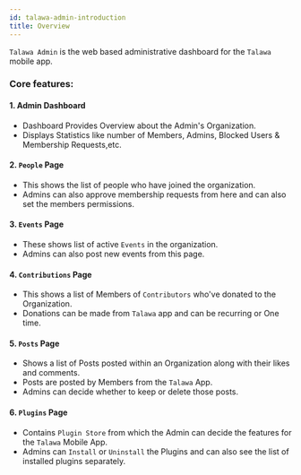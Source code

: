 ```yaml
---
id: talawa-admin-introduction
title: Overview
---
```


`Talawa Admin` is the web based administrative dashboard for the `Talawa` mobile app.

### Core features:

#### 1. Admin Dashboard

- Dashboard Provides Overview about the Admin's Organization.
- Displays Statistics like number of Members, Admins, Blocked Users & Membership Requests,etc.

#### 2. `People` Page

- This shows the list of people who have joined the organization.
- Admins can also approve membership requests from here and can also set the members permissions.

#### 3. `Events` Page

- These shows list of active `Events` in the organization.
- Admins can also post new events from this page.

#### 4. `Contributions` Page

- This shows a list of Members of `Contributors` who've donated to the Organization.
- Donations can be made from `Talawa` app and can be recurring or One time.

#### 5. `Posts` Page

- Shows a list of Posts posted within an Organization along with their likes and comments.
- Posts are posted by Members from the `Talawa` App.
- Admins can decide whether to keep or delete those posts.

#### 6. `Plugins` Page

- Contains `Plugin Store` from which the Admin can decide the features for the `Talawa` Mobile App.
- Admins can `Install` or `Uninstall` the Plugins and can also see the list of installed plugins separately.
